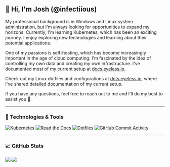 ## 👋 Hi, I'm Josh (@infectiious)

My professional background is in Windows and Linux system administration, but I'm always looking for opportunities to expand my horizons. Currently, I'm learning Kubernetes, which has been an exciting journey. I enjoy exploring new technologies and learning about their potential applications.

One of my passions is self-hosting, which has become increasingly important in the age of cloud computing. I'm fascinated by the idea of controlling my own data and creating my own infrastructure. I've documented most of my current setup at [docs.eyeless.io](https://docs.eyeless.io).

Check out my Linux dotfiles and configurations at [dots.eyeless.io](https://dots.eyeless.io), where I've shared detailed documentation of my current setup. 

If you have any questions, feel free to reach out to me and I'll do my best to assist you 🤠.

---

### 🔧 Technologies & Tools

[![Kubernetes](https://img.shields.io/badge/-Kubernetes-326ce5?logo=kubernetes&logoColor=white&style=for-the-badge)](https://github.com/pre-commit/pre-commit)
[![Read the Docs](https://img.shields.io/badge/-Docs-6857e6?logo=read-the-docs&logoColor=white&style=for-the-badge)](https://github.com/pre-commit/pre-commit)
[![Dotfiles](https://img.shields.io/badge/-Dotfiles-ffb000?logo=files&logoColor=white&style=for-the-badge)](https://github.com/pre-commit/pre-commit)
[![GitHub Commit Activity](https://img.shields.io/github/commit-activity/y/infectiious/rapture?style=for-the-badge&labelColor=red)](https://github.com/pre-commit/pre-commit)

---

### 📈 GitHub Stats

<a href="https://github.com/anuraghazra/github-readme-stats">
  <img align="center" src="https://github-readme-stats.vercel.app/api?username=infectiious&show_icons=true&theme=dracula" />
</a>
<a href="https://github.com/anuraghazra/convoychat">
  <img align="center" src="https://github-readme-stats.vercel.app/api/top-langs/?username=infectiious&layout=compact&theme=dracula" />
</a>
